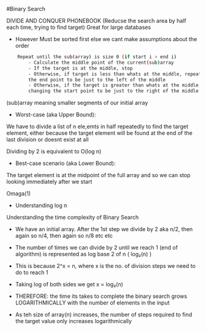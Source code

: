 #Binary Search

DIVIDE AND CONQUER
PHONEBOOK (Reducse the search area by half each time, trying to find target)
Great for large databases

- However Must be sorted first else we cant make assumptions about the order

```bash
    Repeat until the sub(array) is size 0 (if start i > end i)
        - Calculate the middle point of the current(sub)array
        - If the target is at the middle, stop
        - Otherwise, if target is less than whats at the middle, repeat, changing
        the end point to be just to the left of the middle
        - Otherwise, if the target is greater than whats at the middle, repeat,
        changing the start point to be just to the right of the middle
```

(sub)array meaning smaller segments of our initial array

- Worst-case (aka Upper Bound):

We have to divide a list of n ele,emts in half repeatedly to find the target element, either because the target element will be found at the end of the last division or doesnt exist at all

Dividing by 2 is equivalent to O(log n)

- Best-case scenario (aka Lower Bound):

The target element is at the midpoint of the full array and so we can stop looking immediately after we start

Omaga(1)

- Understanding log n

Understanding the time complexity of Binary Search

- We have an initial array. After the 1st step we divide by 2 aka n/2, then again so n/4, then again so n/8 etc etc
- The number of times we can divide by 2 until we reach 1 (end of algorithm) is represented as log base 2 of n ( log₂(n) )
- This is because 2^x = n, where x is the no. of division steps we need to do to reach 1
- Taking log of both sides we get x = log₂(n)

- THEREFORE: the time its takes to complete the binary search grows LOGARITHMICALLY with the number of elements in the input
- As teh size of array(n) increases, the number of steps required to find the target value only increases logarithmically
